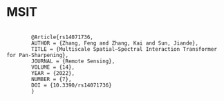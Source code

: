 # MSIT
<pre>
    <code>
        @Article{rs14071736,
        AUTHOR = {Zhang, Feng and Zhang, Kai and Sun, Jiande},
        TITLE = {Multiscale Spatial&ndash;Spectral Interaction Transformer for Pan-Sharpening},
        JOURNAL = {Remote Sensing},
        VOLUME = {14},
        YEAR = {2022},
        NUMBER = {7},
        DOI = {10.3390/rs14071736}
        }
    </code>
</pre>
